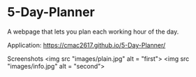 # 5-Day-Planner
A webpage that lets you plan each working hour of the day.

Application: https://cmac2617.github.io/5-Day-Planner/

Screenshots
<img src "images/plain.jpg" alt = "first">
<img src "images/info.jpg" alt = "second">
